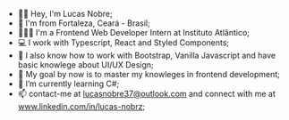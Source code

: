 - 👋🏻 Hey, I'm Lucas Nobre;
- 📍 I'm from Fortaleza, Ceará - Brasil;
- 👨🏻‍💻 I'm a Frontend Web Developer Intern at Instituto Atlântico;
- 💻 I work with Typescript, React and Styled Components;
- 📘 I also know how to work with Bootstrap, Vanilla Javascript and have basic knowlege about UI/UX Design;
- 📌 My goal by now is to master my knowleges in frontend development;
- 🌱 I’m currently learning C#;
- 📫 contact-me at lucasnobre37@outlook.com and connect with me at www.linkedin.com/in/lucas-nobrz;

<!---
lnobrz/lnobrz is a ✨ special ✨ repository because its `README.md` (this file) appears on your GitHub profile.
You can click the Preview link to take a look at your changes.
--->
